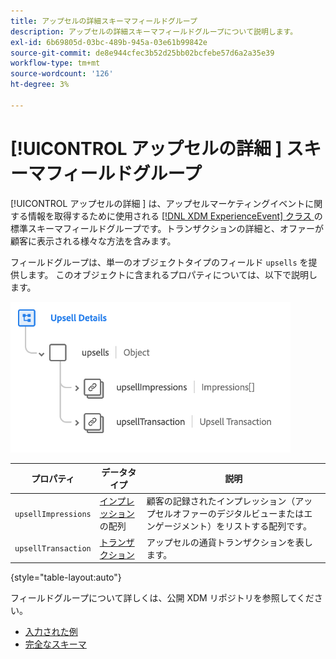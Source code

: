 ```yaml
---
title: アップセルの詳細スキーマフィールドグループ
description: アップセルの詳細スキーマフィールドグループについて説明します。
exl-id: 6b69805d-03bc-489b-945a-03e61b99842e
source-git-commit: de8e944cfec3b52d25bb02bcfebe57d6a2a35e39
workflow-type: tm+mt
source-wordcount: '126'
ht-degree: 3%

---
```


# [!UICONTROL  アップセルの詳細 ] スキーマフィールドグループ

[!UICONTROL  アップセルの詳細 ] は、アップセルマーケティングイベントに関する情報を取得するために使用される [[!DNL XDM ExperienceEvent]  クラス ](../../classes/experienceevent.md) の標準スキーマフィールドグループです。トランザクションの詳細と、オファーが顧客に表示される様々な方法を含みます。

フィールドグループは、単一のオブジェクトタイプのフィールド `upsells` を提供します。 このオブジェクトに含まれるプロパティについては、以下で説明します。

![ アップセルの詳細構造 ](../../images/field-groups/upsell-details.png)

| プロパティ | データタイプ | 説明 |
| --- | --- | --- |
| `upsellImpressions` | [ インプレッション ](../../data-types/impressions.md) の配列 | 顧客の記録されたインプレッション（アップセルオファーのデジタルビューまたはエンゲージメント）をリストする配列です。 |
| `upsellTransaction` | [ トランザクション ](../../data-types/transaction.md) | アップセルの通貨トランザクションを表します。 |

{style="table-layout:auto"}

フィールドグループについて詳しくは、公開 XDM リポジトリを参照してください。

* [ 入力された例 ](https://github.com/adobe/xdm/blob/master/components/fieldgroups/experience-event/industry-verticals/experienceevent-upsell-details.example.1.json)
* [ 完全なスキーマ ](https://github.com/adobe/xdm/blob/master/components/fieldgroups/experience-event/industry-verticals/experienceevent-upsell-details.schema.json)
